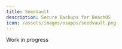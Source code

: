 ```yaml
---
title: SeedVault
description: Secure Backups for BeachOS
icon: /assets/images/osapps/seedvault.png
---
```


Work in progress